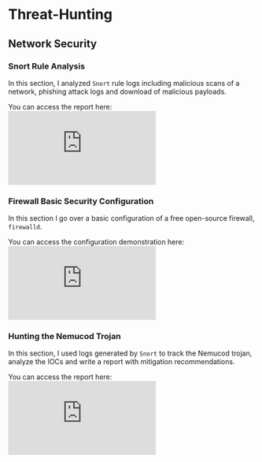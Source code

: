 # Threat-Hunting

## Network Security


### Snort Rule Analysis

In this section, I analyzed `Snort` rule logs including malicious scans of a network, phishing attack logs and download of malicious payloads.

You can access the report here:
![Snort Rule Analysis](https://github.com/Sk3llington/Threat-Hunting/blob/main/Snort_Rules_Analysis.md)


### Firewall Basic Security Configuration

In this section I go over a basic configuration of a free open-source firewall, `firewalld`.

You can access the configuration demonstration here:
![Firewalld Configuration](https://github.com/Sk3llington/Threat-Hunting/blob/main/Firewall_Basic_Security_Configuration.md)

### Hunting the Nemucod Trojan

In this section, I used logs generated by `Snort` to track the Nemucod trojan, analyze the IOCs and write a report with mitigation recommendations.

You can access the report here:
![Nemucod Trojan Hunt](https://github.com/Sk3llington/Threat-Hunting/blob/main/Hunting_The_Nemucod_Trojan.md)
